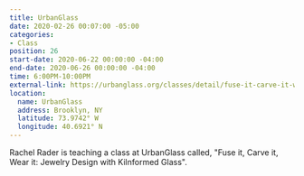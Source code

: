 ```yaml
---
title: UrbanGlass
date: 2020-02-26 00:07:00 -05:00
categories:
- Class
position: 26
start-date: 2020-06-22 00:00:00 -04:00
end-date: 2020-06-26 00:00:00 -04:00
time: 6:00PM-10:00PM
external-link: https://urbanglass.org/classes/detail/fuse-it-carve-it-wear-it
location:
  name: UrbanGlass
  address: Brooklyn, NY
  latitude: 73.9742° W
  longitude: 40.6921° N
---
```


Rachel Rader is teaching a class at UrbanGlass called, "Fuse it, Carve it, Wear it: Jewelry Design with Kilnformed Glass". 